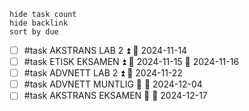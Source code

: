 ```tasks #exam
hide task count
hide backlink
sort by due
```































- [ ] #task AKSTRANS LAB 2 ⏫ 📅 2024-11-14
- [ ] #task ETISK EKSAMEN ⏫ 🛫 2024-11-15 📅 2024-11-16
- [ ] #task ADVNETT LAB 2 ⏫ 📅 2024-11-22
- [ ] #task ADVNETT MUNTLIG 🔺 📅 2024-12-04
- [ ] #task AKSTRANS EKSAMEN 🔺 📅 2024-12-17
